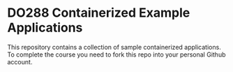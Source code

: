 # DO288 Containerized Example Applications

This repository contains a collection of sample containerized applications.  To complete the course you need to fork this repo into your personal Github account.
